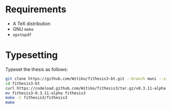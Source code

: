 # Requirements

 * A TeX distribution
 * GNU `make`
 * `epstopdf`

# Typesetting

Typeset the thesis as follows:

```bash
git clone https://github.com/Witiko/fithesis3-bt.git --branch muni --single-branch
cd fithesis3-bt
curl https://codeload.github.com/Witiko/fithesis3/tar.gz/v0.3.11-alpha | tar xz
mv fithesis3-0.3.11-alpha fithesis3
make -C fithesis3/fithesis3
make
```
